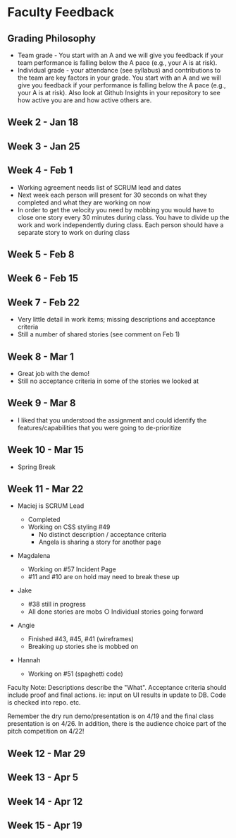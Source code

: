 # Faculty Feedback #

## Grading Philosophy ##

- Team grade - You start with an A and we will give you feedback if your team performance is falling below the A pace (e.g., your A is at risk).
- Individual grade - your attendance (see syllabus) and contributions to the team are key factors in your grade.  You start with an A and we will give you feedback if your performance is falling below the A pace (e.g., your A is at risk).  Also look at Github Insights in your repository to see how active you are and how active others are.

## Week 2 - Jan 18 ##

## Week 3 - Jan 25 ##

## Week 4 - Feb 1 ##

- Working agreement needs list of SCRUM lead and dates
- Next week each person will present for 30 seconds on what they completed and what they are working on now
- In order to get the velocity you need by mobbing you would have to close one story every 30 minutes during class. You have to divide up the work and work independently during class. Each person should have a separate story to work on during class

## Week 5 - Feb 8 ##

## Week 6 - Feb 15 ##

## Week 7 - Feb 22 ##

- Very little detail in work items; missing descriptions and acceptance criteria
- Still a number of shared stories (see comment on Feb 1)

## Week 8 - Mar 1 ##

- Great job with the demo!
- Still no acceptance criteria in some of the stories we looked at

## Week 9 - Mar 8 ##

- I liked that you understood the assignment and could identify the features/capabilities that you were going to de-prioritize

## Week 10 - Mar 15 ##

- Spring Break

## Week 11 - Mar 22 ##
- Maciej is SCRUM Lead
   - Completed 
   - Working on CSS styling #49 
	 - No distinct description / acceptance criteria
	 - Angela is sharing a story for another page

- Magdalena

	- Working on #57 Incident Page
	- #11 and #10 are on hold may need to break these up
	
- Jake
	- #38 still in progress
	- All done stories are mobs
		○ Individual stories going forward
- Angie
	- Finished #43, #45, #41 (wireframes)
	- Breaking up stories she is mobbed on
	
- Hannah
	- Working on #51 (spaghetti code)
	
Faculty Note: Descriptions describe the "What". Acceptance criteria should include proof and final actions. ie: input on UI results in update to DB.  Code is checked into repo. etc. 

Remember the dry run demo/presentation is on 4/19 and the final class presentation is on 4/26. In addition, there is the audience choice part of the pitch competition on 4/22!

## Week 12 - Mar 29 ##

## Week 13 - Apr 5 ##

## Week 14 - Apr 12 ##

## Week 15 - Apr 19 ##
